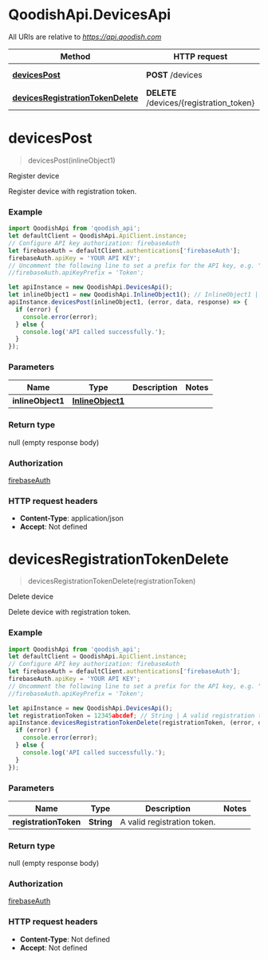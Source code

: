 # QoodishApi.DevicesApi

All URIs are relative to *https://api.qoodish.com*

Method | HTTP request | Description
------------- | ------------- | -------------
[**devicesPost**](DevicesApi.md#devicesPost) | **POST** /devices | Register device
[**devicesRegistrationTokenDelete**](DevicesApi.md#devicesRegistrationTokenDelete) | **DELETE** /devices/{registration_token} | Delete device


<a name="devicesPost"></a>
# **devicesPost**
> devicesPost(inlineObject1)

Register device

Register device with registration token.

### Example
```javascript
import QoodishApi from 'qoodish_api';
let defaultClient = QoodishApi.ApiClient.instance;
// Configure API key authorization: firebaseAuth
let firebaseAuth = defaultClient.authentications['firebaseAuth'];
firebaseAuth.apiKey = 'YOUR API KEY';
// Uncomment the following line to set a prefix for the API key, e.g. "Token" (defaults to null)
//firebaseAuth.apiKeyPrefix = 'Token';

let apiInstance = new QoodishApi.DevicesApi();
let inlineObject1 = new QoodishApi.InlineObject1(); // InlineObject1 | 
apiInstance.devicesPost(inlineObject1, (error, data, response) => {
  if (error) {
    console.error(error);
  } else {
    console.log('API called successfully.');
  }
});
```

### Parameters

Name | Type | Description  | Notes
------------- | ------------- | ------------- | -------------
 **inlineObject1** | [**InlineObject1**](InlineObject1.md)|  | 

### Return type

null (empty response body)

### Authorization

[firebaseAuth](../README.md#firebaseAuth)

### HTTP request headers

 - **Content-Type**: application/json
 - **Accept**: Not defined

<a name="devicesRegistrationTokenDelete"></a>
# **devicesRegistrationTokenDelete**
> devicesRegistrationTokenDelete(registrationToken)

Delete device

Delete device with registration token.

### Example
```javascript
import QoodishApi from 'qoodish_api';
let defaultClient = QoodishApi.ApiClient.instance;
// Configure API key authorization: firebaseAuth
let firebaseAuth = defaultClient.authentications['firebaseAuth'];
firebaseAuth.apiKey = 'YOUR API KEY';
// Uncomment the following line to set a prefix for the API key, e.g. "Token" (defaults to null)
//firebaseAuth.apiKeyPrefix = 'Token';

let apiInstance = new QoodishApi.DevicesApi();
let registrationToken = 12345abcdef; // String | A valid registration token.
apiInstance.devicesRegistrationTokenDelete(registrationToken, (error, data, response) => {
  if (error) {
    console.error(error);
  } else {
    console.log('API called successfully.');
  }
});
```

### Parameters

Name | Type | Description  | Notes
------------- | ------------- | ------------- | -------------
 **registrationToken** | **String**| A valid registration token. | 

### Return type

null (empty response body)

### Authorization

[firebaseAuth](../README.md#firebaseAuth)

### HTTP request headers

 - **Content-Type**: Not defined
 - **Accept**: Not defined

